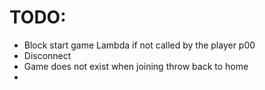 # TODO:

- Block start game Lambda if not called by the player p00
- Disconnect
- Game does not exist when joining throw back to home
- 